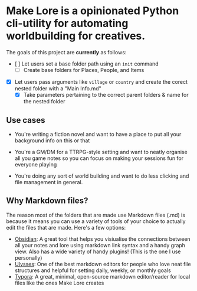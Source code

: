 # Make Lore is a opinionated Python cli-utility for automating worldbuilding for creatives.

The goals of this project are **currently** as follows:
   - [ ] Let users set a base folder path using an `init` command
     - [ ] Create base folders for Places, People, and Items
   - [x] Let users pass arguments like `village` or `country` and create the corect nested folder with a "Main Info.md"  
     - [x] Take parameters pertaining to the correct parent folders & name for the nested folder 

## Use cases

- You're writing a fiction novel and want to have a place to put all your background info on this or that

- You're a GM/DM for a TTRPG-style setting and want to neatly organise all you game notes so you can focus on making your sessions fun for everyone playing

- You're doing any sort of world building and want to do less clicking and file management in general.

## Why Markdown files?
The reason most of the folders that are made use Markdown files (.md) is because it means you can use a variety of tools of your choice to actually edit the files that are made. Here's a few options:

 - [Obsidian](https://obsidian.md/): A great tool that helps you visiualise the connections between all your notes and lore using markdown link syntax and a handy graph view. Also has a wide variety of handy plugins! (This is the one I use personally)
 - [Ulysses](https://ulysses.app/): One of the best markdown editors for people who love neat file structures and helpful for setting daily, weekly, or monthly goals
 - [Typora](https://typora.io/): A great, minimal, open-source markdown editor/reader for local files like the ones Make Lore creates 
